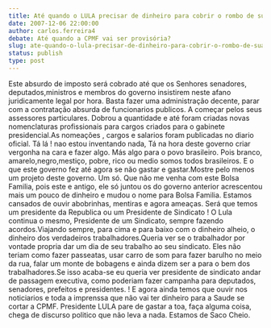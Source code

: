 ```yaml
---
title: Até quando o LULA precisar de dinheiro para cobrir o rombo de sua reeleição !
date: 2007-12-06 22:00:00
author: carlos.ferreira4
debate: Até quando a CPMF vai ser provisória?
slug: ate-quando-o-lula-precisar-de-dinheiro-para-cobrir-o-rombo-de-sua-reeleicao
status: publish 
type: post
---
```


Este absurdo de imposto será cobrado até que os Senhores senadores, deputados,ministros e membros do governo insistirem neste afano juridicamente legal por hora. Basta fazer uma administração decente, parar com a contratação absurda de funcionarios publicos. A começar pelos seus assessores particulares. Dobrou a quantidade e até foram criadas novas nomenclaturas profissionais para cargos criados para o gabinete presidencial.As nomeações , cargos e salarios foram publicadas no diario oficial. Tá lá ! nao estou inventando nada, Tá na hora deste governo criar vergonha na cara e fazer algo. Más algo para o povo brasileiro. Pois branco, amarelo,negro,mestiço, pobre, rico ou medio somos todos brasileiros. E o que este governo fez até agora se não gastar e gastar.Mostre pelo menos um projeto deste governo. Um só. Que não me venha com este Bolsa Familia, pois este e antigo, ele só juntou os do governo anterior acrescentou mais um pouco de dinheiro e mudou o nome para Bolsa Familia. Estamos cansados de ouvir abobrinhas, mentiras e agora ameaças. Será que temos um presidente da Republica ou um Presidente de Sindicato ! O Lula continua o mesmo, Presidente de um Sindicato, sempre fazendo acordos.Viajando sempre, para cima e para baixo com o dinheiro alheio, o dinheiro dos verdadeiros trabalhadores.Queria ver se o trabalhador por vontade propria dar um dia de seu trabalho ao seu sindicato. Eles não teriam como fazer passeatas, usar carro de som para fazer barulho no meio da rua, falar um monte de bobagens e ainda dizem ser a para o bem dos trabalhadores.Se isso acaba-se eu queria ver presidente de sindicato andar de passagem executiva, como poderiam fazer campanha para deputados, senadores, prefeitos e presidentes. ! E agora ainda temos que ouvir nos noticiarios e toda a imprenssa que não vai ter dinheiro para a Saude se cortar a CPMF. Presidente LULA pare de gastar a toa, faça alguma coisa, chega de discurso politico que não leva a nada. Estamos de Saco Cheio.
